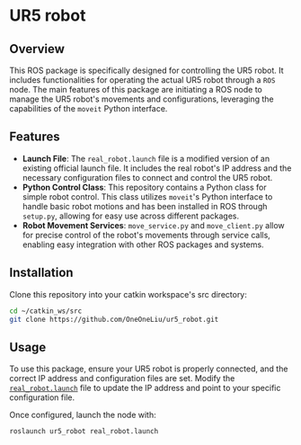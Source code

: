 # UR5 robot

## Overview

This ROS package is specifically designed for controlling the UR5 robot. It includes functionalities for operating the actual UR5 robot through a `ROS` node. The main features of this package are initiating a ROS node to manage the UR5 robot's movements and configurations, leveraging the capabilities of the `moveit` Python interface.

## Features

- **Launch File**: The `real_robot.launch` file is a modified version of an existing official launch file. It includes the real robot's IP address and the necessary configuration files to connect and control the UR5 robot.
- **Python Control Class**: This repository contains a Python class for simple robot control. This class utilizes `moveit`'s Python interface to handle basic robot motions and has been installed in ROS through `setup.py`, allowing for easy use across different packages.
- **Robot Movement Services**: `move_service.py` and `move_client.py` allow for precise control of the robot's movements through service calls, enabling easy integration with other ROS packages and systems.

## Installation

Clone this repository into your catkin workspace's src directory:

```bash
cd ~/catkin_ws/src
git clone https://github.com/OneOneLiu/ur5_robot.git
```

## Usage
To use this package, ensure your UR5 robot is properly connected, and the correct IP address and configuration files are set. Modify the [`real_robot.launch`](launch/real_robot.launch) file to update the IP address and point to your specific configuration file.

Once configured, launch the node with:
```bash{.line-numbers}
roslaunch ur5_robot real_robot.launch
```
